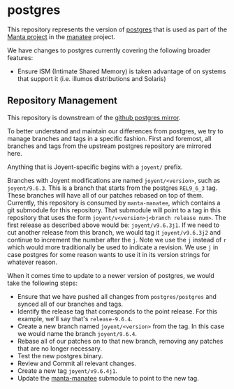 # postgres

This repository represents the version of [postgres](https://www.postgresql.org/)
that is used as part of the [Manta
project](https://github.com/joyent/manta) in the
[manatee](https://github.com/joyent/manta-manatee) project.

We have changes to postgres currently covering the following broader
features:

* Ensure ISM (Intimate Shared Memory) is taken advantage of on systems that support it (i.e. illumos distributions and Solaris)

## Repository Management

This repository is downstream of the [github postgres
mirror](https://github.com/postgres/postgres).

To better understand and maintain our differences from postgres, we try to
manage branches and tags in a specific fashion. First and foremost, all
branches and tags from the upstream postgres repository are mirrored here.

Anything that is Joyent-specific begins with a `joyent/` prefix. 

Branches with Joyent modifications are named `joyent/<version>`, such as
`joyent/9.6.3`. This is a branch that starts from the postgres
`REL9_6_3` tag. These branches will have all of our patches
rebased on top of them. Currently, this repository is consumed by
`manta-manatee`, which contains a git submodule for this repository. That
submodule will point to a tag in this repository that uses the form
`joyent/v<version>j<branch release num>`. The first release as described
above would be: `joyent/v9.6.3j1`. If we need to cut another release
from this branch, we would tag it `joyent/v9.6.3j2` and continue to
increment the number after the `j`. Note we use the `j` instead of `r`
which would more traditionally be used to indicate a revision.  We use
`j` in case postgres for some reason wants to use it in its version strings
for whatever reason.

When it comes time to update to a newer version of postgres, we would take
the following steps:

* Ensure that we have pushed all changes from `postgres/postgres` and synced
  all of our branches and tags.
* Identify the release tag that corresponds to the point release. For
  this example, we'll say that's `release-9.6.4`.
* Create a new branch named `joyent/<version>` from the tag. In this
  case we would name the branch `joyent/9.6.4`.
* Rebase all of our patches on to that new branch, removing any patches
  that are no longer necessary.
* Test the new postgres binary.
* Review and Commit all relevant changes.
* Create a new tag `joyent/v9.6.4j1`.
* Update the [manta-manatee](https://github.com/joyent/manta-manatee)
  submodule to point to the new tag.

